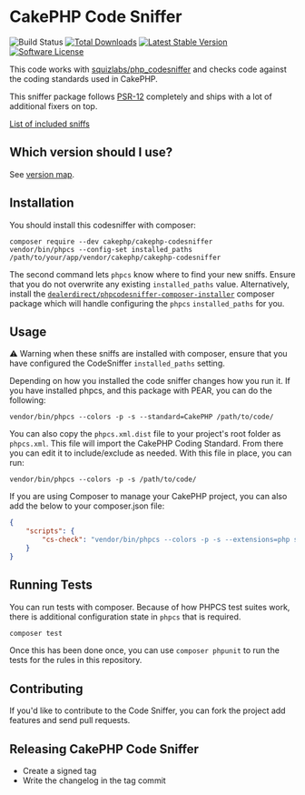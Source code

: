 # CakePHP Code Sniffer

![Build Status](https://github.com/cakephp/cakephp-codesniffer/actions/workflows/ci.yml/badge.svg?branch=master)
[![Total Downloads](https://img.shields.io/packagist/dt/cakephp/cakephp-codesniffer.svg?style=flat-square)](https://packagist.org/packages/cakephp/cakephp-codesniffer)
[![Latest Stable Version](https://img.shields.io/packagist/v/cakephp/cakephp-codesniffer.svg?style=flat-square)](https://packagist.org/packages/cakephp/cakephp-codesniffer)
[![Software License](https://img.shields.io/badge/license-MIT-brightgreen.svg?style=flat-square)](LICENSE)

This code works with [squizlabs/php_codesniffer](https://github.com/squizlabs/PHP_CodeSniffer)
and checks code against the coding standards used in CakePHP.

This sniffer package follows [PSR-12](https://www.php-fig.org/psr/psr-12/) completely and ships with a lot of additional fixers on top.

[List of included sniffs](/docs)

## Which version should I use?
See [version map](https://github.com/cakephp/cakephp-codesniffer/wiki).

## Installation

You should install this codesniffer with composer:

	composer require --dev cakephp/cakephp-codesniffer
	vendor/bin/phpcs --config-set installed_paths /path/to/your/app/vendor/cakephp/cakephp-codesniffer

The second command lets `phpcs` know where to find your new sniffs. Ensure that
you do not overwrite any existing `installed_paths` value. Alternatively, install
the [`dealerdirect/phpcodesniffer-composer-installer`](https://github.com/Dealerdirect/phpcodesniffer-composer-installer)
composer package which will handle configuring the `phpcs` `installed_paths` for you.

## Usage

:warning: Warning when these sniffs are installed with composer, ensure that
you have configured the CodeSniffer `installed_paths` setting.

Depending on how you installed the code sniffer changes how you run it. If you have
installed phpcs, and this package with PEAR, you can do the following:

	vendor/bin/phpcs --colors -p -s --standard=CakePHP /path/to/code/

You can also copy the `phpcs.xml.dist` file to your project's root folder as `phpcs.xml`.
This file will import the CakePHP Coding Standard. From there you can edit it to
include/exclude as needed. With this file in place, you can run:

	vendor/bin/phpcs --colors -p -s /path/to/code/

If you are using Composer to manage your CakePHP project, you can also add the below to your composer.json file:

```json
{
    "scripts": {
        "cs-check": "vendor/bin/phpcs --colors -p -s --extensions=php src/ tests/"
    }
}
```

## Running Tests

You can run tests with composer. Because of how PHPCS test suites work, there is
additional configuration state in `phpcs` that is required.

```bash
composer test
```

Once this has been done once, you can use `composer phpunit` to run the
tests for the rules in this repository.

## Contributing

If you'd like to contribute to the Code Sniffer, you can fork the project add
features and send pull requests.

## Releasing CakePHP Code Sniffer

* Create a signed tag
* Write the changelog in the tag commit
